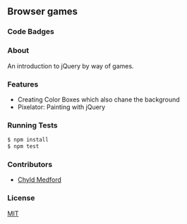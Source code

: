 ## Browser games
### Code Badges

### About
An introduction to jQuery by way of games.

### Features
- Creating Color Boxes which also chane the background
- Pixelator: Painting with jQuery

### Running Tests
```bash
$ npm install
$ npm test
```

### Contributors
- [Chyld Medford](https://github.com/chyld)

### License
[MIT](LICENSE)

